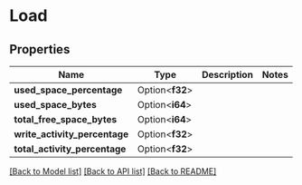 # Load

## Properties

Name | Type | Description | Notes
------------ | ------------- | ------------- | -------------
**used_space_percentage** | Option<**f32**> |  | 
**used_space_bytes** | Option<**i64**> |  | 
**total_free_space_bytes** | Option<**i64**> |  | 
**write_activity_percentage** | Option<**f32**> |  | 
**total_activity_percentage** | Option<**f32**> |  | 

[[Back to Model list]](../README.md#documentation-for-models) [[Back to API list]](../README.md#documentation-for-api-endpoints) [[Back to README]](../README.md)


